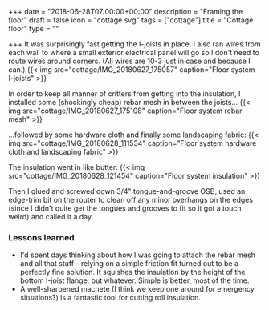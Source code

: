 +++
date = "2018-06-28T07:00:00+00:00"
description = "Framing the floor"
draft = false
icon = "cottage.svg"
tags = ["cottage"]
title = "Cottage floor"
type = ""

+++
It was surprisingly fast getting the I-joists in place. 
I also ran wires from each wall to where a small exterior electrical panel will go so I don't need to route wires around corners.
(All wires are 10-3 just in case and because I can.)
{{< img src="cottage/IMG_20180627_175057" caption="Floor system I-joists" >}}


In order to keep all manner of critters from getting into the insulation, I installed some (shockingly cheap) rebar mesh in between the joists...
{{< img src="cottage/IMG_20180627_175108" caption="Floor system rebar mesh" >}}

...followed by some hardware cloth and finally some landscaping fabric:
{{< img src="cottage/IMG_20180628_111534" caption="Floor system hardware cloth and landscaping fabric" >}}

The insulation went in like butter:
{{< img src="cottage/IMG_20180628_121454" caption="Floor system insulation" >}}

Then I glued and screwed down 3/4" tongue-and-groove OSB, used an edge-trim bit on the router to clean off any minor overhangs on the edges (since I didn't quite get the tongues and grooves to fit so it got a touch weird) and called it a day.


### Lessons learned
* I'd spent days thinking about how I was going to attach the rebar mesh and all that stuff - relying on a simple friction fit turned out to be a perfectly fine solution. It squishes the insulation by the height of the bottom I-joist flange, but whatever. Simple is better, most of the time.
* A well-sharpened machete (I think we keep one around for emergency situations?) is a fantastic tool for cutting roll insulation.
